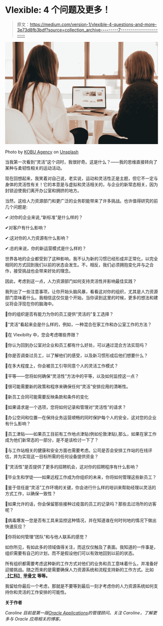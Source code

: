 # Vlexible: 4 个问题及更多！

> 原文：<https://medium.com/version-1/vlexible-4-questions-and-more-3e73d8fb3bdf?source=collection_archive---------7----------------------->

![](img/5b0bc8cbccec8f13b403485e3b402fde.png)

Photo by [KOBU Agency](https://unsplash.com/@kobuagency?utm_source=medium&utm_medium=referral) on [Unsplash](https://unsplash.com?utm_source=medium&utm_medium=referral)

当我第一次看到“灵活”这个词时，我很好奇。这是什么？——我的思维直接转向了某种与柔韧性相关的运动活动。

现在回想起来，我笑着对自己说，老实说，运动和灵活性正是主题，但它不一定与身体的灵活性有关！它的本意是与虚拟和灵活相关的，与企业的新常态相关，因为封锁迫使我们离开办公室和拥挤的地方。

当然，这给人力资源部门和更广泛的业务职能带来了许多挑战。也许值得研究的前几个问题是:

✔:对你的企业来说,“新标准”是什么样的？

✔对客户有什么影响？

✔:这对你的人力资源有什么影响？

✔:总的来说，你的新运营模式是什么样的？

世界各地的企业都受到了这种影响，我不认为新的习惯已经形成并正常化，以完全相同的方式回到我们以前的状态会发生。不，相反，我们必须拥抱变化并与之合作，接受挑战也会带来好处的理念。

因此，考虑到这一点，人力资源部门如何支持灵活性并影响最佳实践？

我列出了一些注意事项，让你开始头脑风暴，看看这对你的组织，尤其是人力资源部门意味着什么。我相信这仅仅是个开始，当你读到这里的时候，更多的想法和建议将会浮现在你的脑海中。

🤔你的组织是否有能力为你的员工提供“灵活的”复工选择？

🤔“灵活”看起来会是什么样的，例如，一种混合在家工作和办公室工作的方法？

🤔在 Vlexibilty 中，您会考虑哪些界限？

🤔你认为回到办公室对企业和员工都有什么好处，可以通过混合方法实现吗？

🤔你是否调查过员工，以了解他们的感受，以及新习惯形成后他们想要什么？

🤔在多大程度上，你会被员工引导同意个人的灵活工作模式？

🤔平等——您将如何确保“灵活性”方法中的平等，以及如何监控这一点？

🤔很可能需要新的政策和程序来确保任何“灵活”安排应用的清晰性。

🤔新员工合同可能需要反映条款和条件的变化

🤔如果请求是一个选项，您将如何记录和管理对“灵活性”的请求？

🤔办公空间和位置—在保持业务运营顺畅的同时保护每个人的安全，这对您的企业有什么影响？

🤔员工津贴——如果员工目前有工作地点津贴(例如伦敦津贴),那么，如果在家工作成为他们新常态的一部分，是不是该检讨一下了？

🤔与工作站相关的健康和安全方面也需要考虑。公司是否会安排工作站的在线评估，并为实现这一目标所需的任何设备提供资金？

🤔“灵活性”是否提供了更多的招聘机会，这对你的招聘程序有什么影响？

🤔毕业生和学徒——如果远程工作成为你组织的未来，你将如何管理这些新员工？

🤔鉴于信任是“灵活”工作环境的关键，你会进行什么样的培训来帮助经理以灵活的方式工作，以确保一致性？

🤔如果允许的话，你会保留那些接种过疫苗的员工的记录吗？那些去过场所的访客呢？

🤔病毒爆发—您是否有工具来监控这种情况，并在知道谁在何时何地的情况下做出快速反应？

🤔你将如何管理“团队”和与他人联系的感觉？

如你所见，有如此多的领域值得关注，而这仅仅触及了表面。我知道的一件事是，组织需要有自己的计划，而不是假设他们可以有效地回到以前的状态。

所有组织都需要考虑这种新的工作方式对他们的业务和员工意味着什么，并准备好迎接挑战。随之而来的是需要确保人力资源系统和流程支持新的工作方式。比如 [**【仁科】**](https://www.version1.com/it-service/erp/peoplesoft/) [**甲骨文**](https://www.version1.com/it-service/erp/oracle-hcm-cloud/) **等等。**

我留给你最后一个考虑，那就是不要等到最后一刻才考虑你的人力资源系统如何支持你和灵活的工作安排的可能性。

**关于作者**

*Caroline 目前是第一版*[*Oracle Applications*](https://www.version1.com/it-service/erp/)*的管理顾问。关注 Caroline，了解更多与 Oracle 应用相关的博客。*